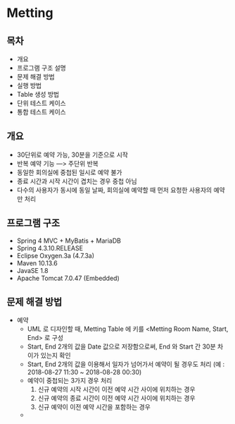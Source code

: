 
# Metting

## 목차
- 개요
- 프로그램 구조 설명
- 문제 해결 방법
- 실행 방법
- Table 생성 방법
- 단위 테스트 케이스
- 통합 테스트 케이스

## 개요
- 30단위로 예약 가능, 30분을 기준으로 시작 
- 반복 예약 기능 —> 주단위 반복
- 동일한 회의실에 중첩된 일시로 예약 불가
- 종료 시간과 시작 시간이 겹치는 경우 중첩 아님
- 다수의 사용자가 동시에 동일 날짜, 회의실에 예약할 때 먼저 요청한 사용자의 예약만 처리

## 프로그램 구조
- Spring 4 MVC + MyBatis + MariaDB
- Spring 4.3.10.RELEASE
- Eclipse Oxygen.3a (4.7.3a)
- Maven 10.13.6
- JavaSE 1.8
- Apache Tomcat  7.0.47 (Embedded)

## 문제 해결 방법
- 예약
  - UML 로 디자인할 때, Metting Table 에 키를 <Metting Room Name, Start, End> 로 구성
  - Start, End 2개의 값을 Date 값으로 저장함으로써, End 와 Start 간 30분 차이가 있는지 확인
  - Start, End 2개의 값을 이용해서 일자가 넘어가서 예약이 될 경우도 처리 (예 : 2018-08-27 11:30 ~ 2018-08-28 00:30)
  - 예약이 중첩되는 3가지 경우 처리
    1. 신규 예약의 시작 시간이  이전 예약 시간 사이에 위치하는 경우
    2. 신규 예약의 종료 시간이  이전 예약 시간 사이에 위치하는 경우
    3. 신규 예약이 이전 예약 시간을 포함하는 경우
  - 
